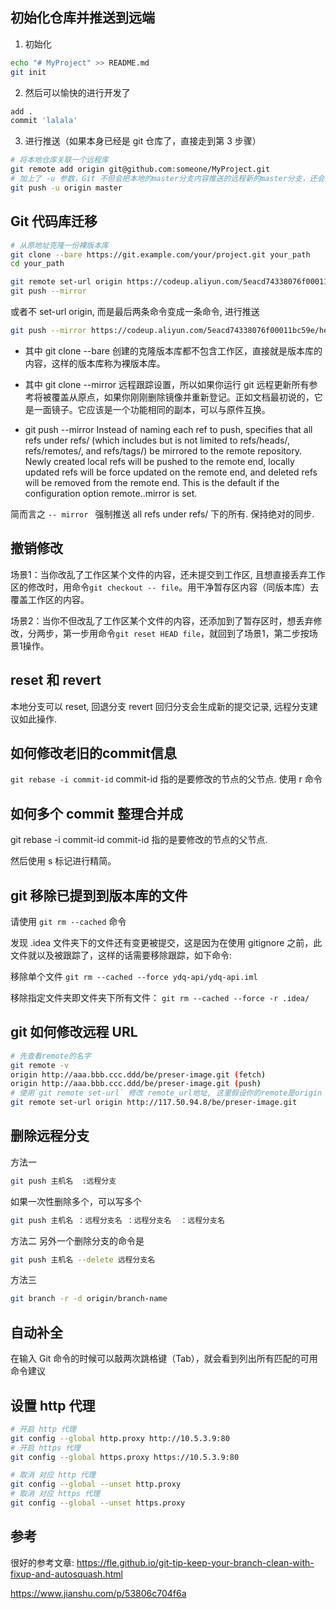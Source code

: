## 初始化仓库并推送到远端

1. 初始化

```bash
echo "# MyProject" >> README.md
git init
```

2. 然后可以愉快的进行开发了

```bash
add .
commit 'lalala'
```

3. 进行推送（如果本身已经是 git 仓库了，直接走到第 3 步骤）

```sh
# 将本地仓库关联一个远程库
git remote add origin git@github.com:someone/MyProject.git
# 加上了 -u 参数，Git 不但会把本地的master分支内容推送的远程新的master分支，还会把本地的 master 分支和远程的 master 分支关联起来，在以后的推送或者拉取时就可以简化命令
git push -u origin master
```

## Git 代码库迁移

```sh
# 从原地址克隆一份裸版本库
git clone --bare https://git.example.com/your/project.git your_path
cd your_path
```

```sh
git remote set-url origin https://codeup.aliyun.com/5eacd74338076f00011bc59e/hexo-src.git
git push --mirror
```

或者不 set-url origin, 而是最后两条命令变成一条命令, 进行推送

```sh
git push --mirror https://codeup.aliyun.com/5eacd74338076f00011bc59e/hexo-src.git
```

* 其中 git clone --bare 创建的克隆版本库都不包含工作区，直接就是版本库的内容，这样的版本库称为裸版本库。
* 其中 git clone --mirror 远程跟踪设置，所以如果你运行 git 远程更新所有参考将被覆盖从原点，如果你刚刚删除镜像并重新登记。正如文档最初说的，它是一面镜子。它应该是一个功能相同的副本，可以与原件互换。

* git push --mirror
Instead of naming each ref to push, specifies that all refs under
           refs/ (which includes but is not limited to refs/heads/,
           refs/remotes/, and refs/tags/) be mirrored to the remote
           repository. Newly created local refs will be pushed to the remote
           end, locally updated refs will be force updated on the remote end,
           and deleted refs will be removed from the remote end. This is the
           default if the configuration option remote.<remote>.mirror is set.

简而言之 `-- mirror ` 强制推送 all refs under refs/  下的所有. 保持绝对的同步.

## 撤销修改

场景1：当你改乱了工作区某个文件的内容，还未提交到工作区, 且想直接丢弃工作区的修改时，用命令`git checkout -- file`。用干净暂存区内容（同版本库）去覆盖工作区的内容。

场景2：当你不但改乱了工作区某个文件的内容，还添加到了暂存区时，想丢弃修改，分两步，第一步用命令`git reset HEAD file`，就回到了场景1，第二步按场景1操作。

## reset 和 revert

本地分支可以 reset, 回退分支
revert 回归分支会生成新的提交记录, 远程分支建议如此操作.

## 如何修改老旧的commit信息

`git rebase -i commit-id`
commit-id 指的是要修改的节点的父节点.
使用 r 命令

## 如何多个 commit 整理合并成

git rebase -i commit-id
commit-id 指的是要修改的节点的父节点.

然后使用 s 标记进行精简。

## git 移除已提到到版本库的文件

请使用 `git rm --cached` 命令

发现 .idea 文件夹下的文件还有变更被提交，这是因为在使用 gitignore 之前，此文件就以及被跟踪了，这样的话需要移除跟踪，如下命令:

移除单个文件
`git rm --cached --force ydq-api/ydq-api.iml`

移除指定文件夹即文件夹下所有文件：
`git rm --cached --force -r .idea/ `

## git 如何修改远程 URL

```bash
# 先查看remote的名字
git remote -v
origin http://aaa.bbb.ccc.ddd/be/preser-image.git (fetch)
origin http://aaa.bbb.ccc.ddd/be/preser-image.git (push)
# 使用`git remote set-url` 修改 remote_url地址, 这里假设你的remote是origin
git remote set-url origin http://117.50.94.8/be/preser-image.git
```

## 删除远程分支

方法一

```sh
git push 主机名  :远程分支
```

如果一次性删除多个，可以写多个

```sh
git push 主机名 ：远程分支名 ：远程分支名  ：远程分支名
```

方法二
另外一个删除分支的命令是

```sh
git push 主机名 --delete 远程分支名
```

方法三

```sh
git branch -r -d origin/branch-name
```

## 自动补全

在输入 Git 命令的时候可以敲两次跳格键（Tab），就会看到列出所有匹配的可用命令建议

## 设置 http 代理

```bash
# 开启 http 代理
git config --global http.proxy http://10.5.3.9:80
# 开启 https 代理
git config --global https.proxy https://10.5.3.9:80

# 取消 对应 http 代理
git config --global --unset http.proxy
# 取消 对应 https 代理
git config --global --unset https.proxy
```

## 参考

很好的参考文章:
https://fle.github.io/git-tip-keep-your-branch-clean-with-fixup-and-autosquash.html

https://www.jianshu.com/p/53806c704f6a
